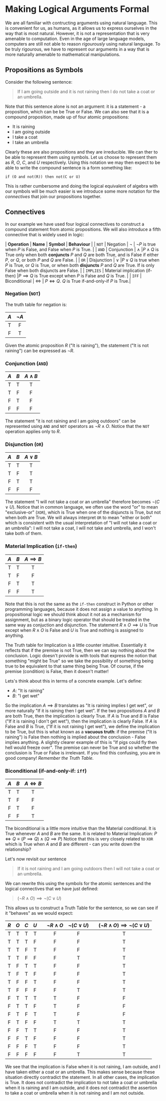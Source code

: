# Making Logical Arguments Formal

We are all familiar with contructing arguments using natural language. This is convenient for us, as humans, as it allows us to express ourselves in the way that is most natural. However, it is not a representation that is very amenable to computation. Even in the age of large language models, computers are still not able to reason *rigourously* using natural language. To be truly rigourous, we have to represent our arguments in a way that is more naturally amenable to mathematical manipulations.

## Propositions as Symbols

Consider the following sentence:

> If I am going outside and it is not raining then I do not take a coat or an umbrella.

Note that this sentence alone is not an argument: it is a statement - a proposition, which can be be True or False. We can also see that it is a compound proposition, made up of four atomic propositions:

- It is raining
- I am going outside
- I take a coat
- I take an umbrella

Clearly these are also propositions and they are irreducible. We can ther to be able to represent them using symbols. Let us choose to represent them as $R$, $O$, $C$, and $U$ respectively. Using this notation we may then expect to be able to write the compound sentence is a form something like:

`if (O and not(R)) then not(C or U)`

This is rather cumbersome and doing the logical equivalent of algebra with our symbols will be much easier is we introduce some more notation for the *connectives* that join our propositions together.

## Connectives

In our example we have used four logical connectives to construct a compound statement from atomic propositions. We will also introduce a fifth connective that is widely used in logic:

| **Operation** | **Name** | **Symbol** | **Behaviour** |
| `NOT` | Negation | $\lnot$ | $\lnot P$ is true when $P$ is False, and False when $P$ is True.  |
| `AND` | Conjunction | $\land$ |$P\land Q$ is True only when both **conjuncts** $P$ and $Q$ are both True, and is False if either $P$, or $Q$, or both $P$ and $Q$ are False. |
| `OR` | Disjunction | $\lor$ |$P\lor Q$ is true when $P$ is True, or $Q$ is True, or when both **disjuncts** $P$ and $Q$ are True. If is only False when both disjuncts are False. |
| `IMPLIES` | Material implication (if-then) |$P\implies Q$ is True except when $P$ is False and $Q$ is True. |
| `IFF` | Biconditional | $\iff$ | $P\iff Q$. $Q$ is True if-and-only-if $P$ is True.|


### Negation (`NOT`)
The truth table for negation is:

| $A$ | $\lnot A$ |
|:---:|:---------:|
| T   |  F        |
| F   |  T        |

Given the atomic proposition $R$ ("It is raining"), the statement ("It is not raining") can be expressed as $\lnot R$.

### Conjunction (`AND`)

| $A$ | $B$ | $A\land B$ |
|:---:|:---:|:----------:|
| T   | T   | T          |
| T   | F   | F          |
| F   | T   | F          |
| F   | F   | F          |

The statement "it is not raining and I am going outdoors" can be represented using `AND` and `NOT` operators as $\lnot R \land O$. Notice that the `NOT` operation applies only to $R$.

### Disjunction (`OR`)

| $A$ | $B$ | $A\lor B$  |
|:---:|:---:|:----------:|
| T   | T   | T          |
| T   | F   | T          |
| F   | T   | T          |
| F   | F   | F          |

The statement "I will not take a coat or an umbrella" therefore becomes $\lnot(C\lor U)$. Notice that in common language, we often use the word "or" to mean "exclusive-or" (`XOR`), which is True when one of the disjuncts is True, but not when both are True. We will always interpret `OR` to mean "either or both" which is consistent with the usual interpretation of "I will not take a coat or an umbrella": I will not take a coat, I will not take and umbrella, and I won't take both of them.

### Material Implication (`if-then`)

| $A$ | $B$ | $A\implies B$ |
|:---:|:---:|:-------------:|
| T   | T   | T             |
| T   | F   | F             |
| F   | T   | T             |
| F   | F   | T             |

Note that this is not the same as the `if-then` construct in Python or other programming languages, because it does not assign a value to anything. In propositional logic we should think about it not as a mechanism for assignment, but as a binary logic operator that should be treated in the same way as conjuction and disjunction. The statement $R\land O \implies U$ is True except when $R\land O$ is False and $U$ is True and nothing is assigned to anything.

The Truth table for Implication is a little counter intuitive. Essentially it reflects that if the premise is not True, then we can say nothing about the conclusion. Logic doesn't provide is with tools that express the notion that something "might be True" so we take the possibility of something being true to be equivalent to that same thing being True. Of course, if the premise (condition) is False, then it doesn't matter!

Lets's think about this in terms of a concrete example. Let's define:

- $A$: "It is raining"  
- $B$: "I get wet"

So the implication $A\implies B$ translates as "It is raining implies I get wet", or more naturally "If it is raining then I get wet". If the two propositions $A$ and $B$ are both True, then the implication is clearly True. If $A$ is True and $B$ is False ("If it is raining I don't get wet"), then the implication is clearly False. If $A$ is False and $B$ is True, ("If it is not raining I get wet"), we define the implication to be True, but this is what known as a **vacuous truth**: if the premise ("It is raining") is False then nothing is implied about the conclusion - False implies anything. A slightly clearer example of this is "If pigs could fly then hell would freeze over". The premise can never be True and so whether the conclusion is True or False is irrelevant. If you find this confusing, you are in good company! *Remember the Truth Table.*

### Biconditional (if-and-only-if: `iff`)

| $A$ | $B$ | $A\iff B$ |
|:---:|:---:|:---------:|
| T   | T   | T         |
| T   | F   | F         |
| F   | T   | F         |
| F   | F   | T         |

The biconditional is a little more intuitive than the Material conditional. It is True whenever $A$ and $B$ are the same. It is related to Material Implication: $P\iff Q \equiv (P\implies Q) \land (Q\implies P)$ Notice that this is very closely related to `XOR` which is True when $A$ and $B$ are different - can you write down the relationship?

Let's now revisit our sentence

> If it is not raining and I am going outdoors then I will not take a coat or an umbrella.

We can rewrite this using the symbols for the atomic sentences and the logical connectives that we have just defined:

> $(\lnot R \land O)\implies \lnot(C\lor U)$

This allows us to construct a Truth Table for the sentence, so we can see if it "behaves" as we would expect:

| $R$ | $O$ | $C$ | $U$ |   | $\lnot R\land O$ | $\lnot(C\lor U)$ |   | $(\lnot R \land O)\implies \lnot(C\lor U)$ |
|:---:|:---:|:---:|:---:|:-:|:-----------------:|:----------------:|:-:|:------------------------------------------:|
| T   | T   | T   | T   | |  F                | F                | | T                                          |
| T   | T   | T   | F   | |  F                | F                | | T                                          |
| T   | T   | F   | T   | |  F                | F                | | T                                          |
| T   | T   | F   | F   | |  F                | T                | | T                                          |
| T   | F   | T   | T   | |  F                | F                | | T                                          |
| T   | F   | T   | F   | |  F                | F                | | T                                          |
| T   | F   | F   | T   | |  F                | F                | | T                                          |
| T   | F   | F   | F   | |  F                | T                | | T                                          |
| F   | T   | T   | T   | |  T                | F                | | F                                          |
| F   | T   | T   | F   | |  T                | F                | | F                                          |
| F   | T   | F   | T   | |  T                | F                | | F                                          |
| F   | T   | F   | F   | |  T                | T                | | T                                          |
| F   | F   | T   | T   | |  F                | F                | | T                                          |
| F   | F   | T   | F   | |  F                | F                | | T                                          |
| F   | F   | F   | T   | |  F                | F                | | T                                          |
| F   | F   | F   | F   | |  F                | T                | | T                                          |

We see that the implication is False when it is not raining, I am outside, and I have taken either a coat or an umbrella. This makes sense because these situation directly contradict the statement. In all other cases, the implication is True. It does not contradict the implication to not take a coat or umbrella when it is raining and I am outside, and it does not contradict the assertion to take a coat or umbrella when it is not raining and I am not outside.
